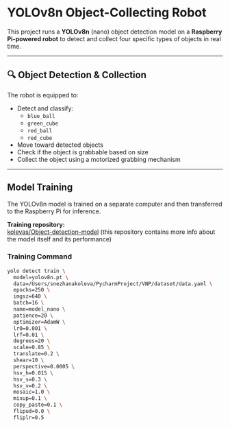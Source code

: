#  YOLOv8n Object-Collecting Robot

This project runs a **YOLOv8n** (nano) object detection model on a **Raspberry Pi-powered robot** to detect and collect four specific types of objects in real time.

---

## 🔍 Object Detection & Collection

The robot is equipped to:

- Detect and classify:
  - `blue_ball`
  - `green_cube`
  - `red_ball`
  - `red_cube`
- Move toward detected objects
- Check if the object is grabbable based on size
- Collect the object using a motorized grabbing mechanism

---

##  Model Training

The YOLOv8n model is trained on a separate computer and then transferred to the Raspberry Pi for inference.

**Training repository:**  
 [kolevas/Object-detection-model](https://github.com/kolevas/Object-detection-model) (this repository contains more info about the model itself and its performance)

###  Training Command

```bash
yolo detect train \
  model=yolov8n.pt \
  data=/Users/snezhanakoleva/PycharmProject/VNP/dataset/data.yaml \
  epochs=250 \
  imgsz=640 \
  batch=16 \
  name=model_nano \
  patience=20 \
  optimizer=AdamW \
  lr0=0.001 \
  lrf=0.01 \
  degrees=20 \
  scale=0.85 \
  translate=0.2 \
  shear=10 \
  perspective=0.0005 \
  hsv_h=0.015 \
  hsv_s=0.3 \
  hsv_v=0.2 \
  mosaic=1.0 \
  mixup=0.1 \
  copy_paste=0.1 \
  flipud=0.0 \
  fliplr=0.5
```


